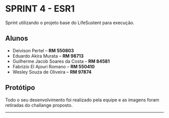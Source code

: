 # SPRINT 4 - ESR1

Sprint utilizando o projeto base do LifeSustent para execução.

## Alunos

- Deivison Pertel – **RM 550803**
- Eduardo Akira Murata – **RM 98713**
- Guilherme Jacob Soares da Costa – **RM 84581**
- Fabrizio El Ajouri Romano – **RM 550410**
- Wesley Souza de Oliveira – **RM 97874**


## Protótipo

Todo o seu desenvolvimento foi realizado pela equipe e as imagens foram retiradas do challange proposto.

---